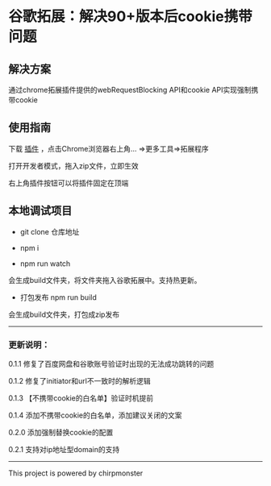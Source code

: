 
# 谷歌拓展：解决90+版本后cookie携带问题

## 解决方案

通过chrome拓展插件提供的webRequestBlocking API和cookie API实现强制携带cookie

## 使用指南

下载 [插件](https://github.com/chirpmonster/chrome-cookie-extence/raw/master/cookie%E6%8F%92%E4%BB%B6v0.2.1.zip) ，点击Chrome浏览器右上角… =>更多工具=>拓展程序

打开开发者模式，拖入zip文件，立即生效

右上角插件按钮可以将插件固定在顶端

## 本地调试项目
- git clone 仓库地址

- npm i

- npm run watch

会生成build文件夹，将文件夹拖入谷歌拓展中。支持热更新。

- 打包发布
npm run build

会生成build文件夹，打包成zip发布

---

### 更新说明：

0.1.1 修复了百度网盘和谷歌账号验证时出现的无法成功跳转的问题

0.1.2 修复了initiator和url不一致时的解析逻辑

0.1.3 【不携带cookie的白名单】验证时机提前

0.1.4 添加不携带cookie的白名单，添加建议关闭的文案

0.2.0 添加强制替换cookie的配置

0.2.1 支持对ip地址型domain的支持

---

This project is powered by chirpmonster

